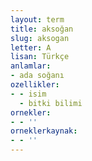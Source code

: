 ```yaml
---
layout: term
title: aksoğan
slug: aksogan
letter: A
lisan: Türkçe
anlamlar:
- ada soğanı
ozellikler:
- - isim
  - bitki bilimi
ornekler:
- - ''
orneklerkaynak:
- - ''
---
```

